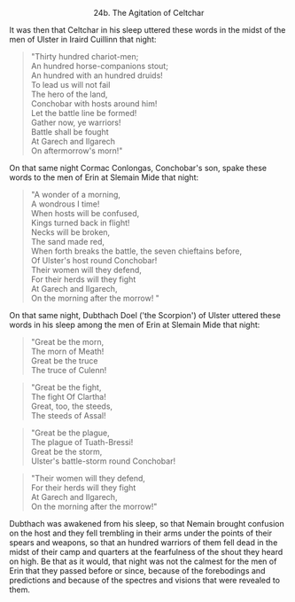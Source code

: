 <body>
 
 
 <b></b><p align="CENTER">24b. The Agitation of Celtchar</p>
 <p>It was then that Celtchar in his sleep uttered these words in the midst of the men of Ulster in Iraird Cuillinn that night: </p>
 <blockquote>"Thirty hundred chariot-men;<br>
 An hundred horse-companions stout;<br>
 An hundred with an hundred druids!<br>
 To lead us will not fail<br>
 The hero of the land,<br>
 Conchobar with hosts around him!<br>
 Let the battle line be formed!<br>
 Gather now, ye warriors!<br>
 Battle shall be fought<br>
 At Garech and Ilgarech<br>
 On aftermorrow's morn!"</blockquote>
 <p>On that same night Cormac Conlongas, Conchobar's son, spake these words to the men of Erin at Slemain Mide that night: </p>
 <blockquote>"A wonder of a morning,<br>
 A wondrous I time!<br>
 When hosts will be confused,<br>
 Kings turned back in flight!<br>
 Necks will be broken,<br>
 The sand made red,<br>
 When forth breaks the battle, the seven chieftains before,<br>
 Of Ulster's host round Conchobar!<br>
 Their women will they defend,<br>
 For their herds will they fight<br>
 At Garech and Ilgarech,<br>
 On the morning after the morrow! "</blockquote>
 <p>On that same night, Dubthach Doel ('the Scorpion') of Ulster uttered these words in his sleep among the men of Erin at Slemain Mide that night: </p>
 <blockquote>"Great be the morn,<br>
 The morn of Meath!<br>
 Great be the truce<br>
 The truce of Culenn! </blockquote>
 <blockquote>"Great be the fight,<br>
 The fight Of Clartha!<br>
 Great, too, the steeds,<br>
 The steeds of Assal! </blockquote>
 <blockquote>"Great be the plague,<br>
 The plague of Tuath-Bressi!<br>
 Great be the storm,<br>
 Ulster's battle-storm round Conchobar! </blockquote>
 <blockquote>"Their women will they defend,<br>
 For their herds will they fight<br>
 At Garech and Ilgarech,<br>
 On the morning after the morrow!"</blockquote>
 <p>Dubthach was awakened from his sleep, so that Nemain brought confusion on the host and they fell trembling in their arms under the points of their spears and weapons, so that an hundred warriors of them fell dead in the midst of their camp and quarters at the fearfulness of the shout they heard on high. Be that as it would, that night was not the calmest for the men of Erin that they passed before or since, because of the forebodings and predictions and because of the spectres and visions that were revealed to them. </p>
 </body>